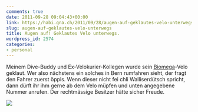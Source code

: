 ```yaml
---
comments: true
date: 2011-09-28 09:04:43+00:00
link: https://habi.gna.ch/2011/09/28/augen-auf-geklautes-velo-unterwegs/
slug: augen-auf-geklautes-velo-unterwegs
title: Augen auf! Geklautes Velo unterwegs.
wordpress_id: 2574
categories:
- personal
---
```


Meinem Dive-Buddy und Ex-Velokurier-Kollegen wurde sein [Biomega](http://biomega.dk/)-Velo geklaut. Wer also nächstens ein solches in Bern rumfahren sieht, der fragt den Fahrer zuerst öppis. Wenn dieser nicht fei chli Walliserdütsch spricht, dann dürft ihr ihm gerne ab dem Velo müpfen und unten angegebene Nummer anrufen. Der rechtmässige Besitzer hätte sicher Freude.

[![](https://habi.gna.ch/wp-content/uploads/2011/09/biomega.png)](https://habi.gna.ch/wp-content/uploads/2011/09/biomega.png)
